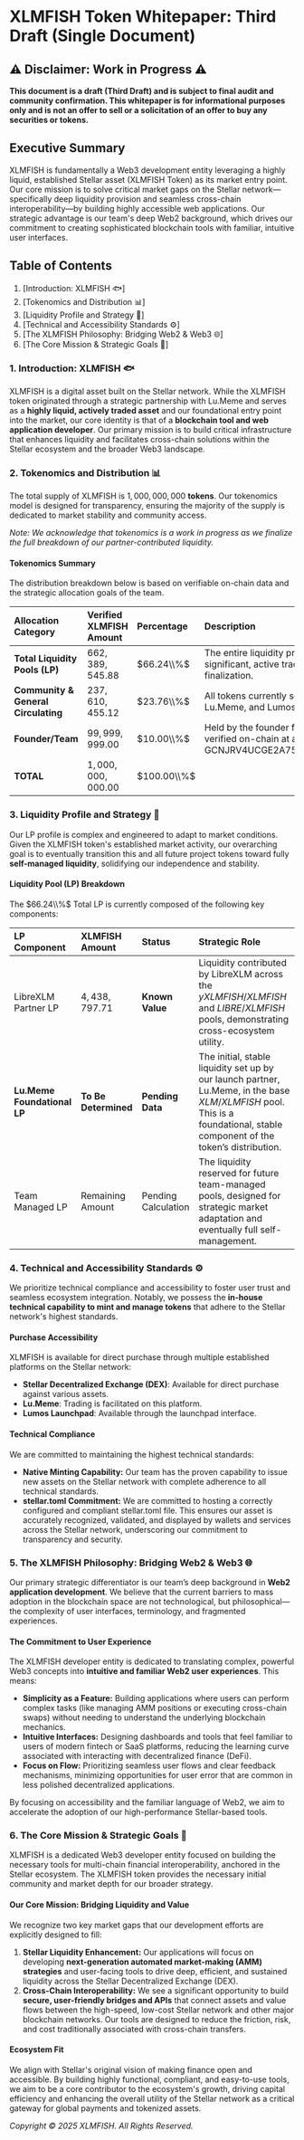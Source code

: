 # **XLMFISH Token Whitepaper: Third Draft (Single Document)**

## **⚠️ Disclaimer: Work in Progress ⚠️**

**This document is a draft (Third Draft) and is subject to final audit and community confirmation. This whitepaper is for informational purposes only and is not an offer to sell or a solicitation of an offer to buy any securities or tokens.**

## **Executive Summary**

XLMFISH is fundamentally a Web3 development entity leveraging a highly liquid, established Stellar asset (XLMFISH Token) as its market entry point. Our core mission is to solve critical market gaps on the Stellar network—specifically deep liquidity provision and seamless cross-chain interoperability—by building highly accessible web applications. Our strategic advantage is our team's deep Web2 background, which drives our commitment to creating sophisticated blockchain tools with familiar, intuitive user interfaces.

## **Table of Contents**

1. \[Introduction: XLMFISH 🐟\]  
2. \[Tokenomics and Distribution 📊\]  
3. \[Liquidity Profile and Strategy 🌊\]  
4. \[Technical and Accessibility Standards ⚙️\]  
5. \[The XLMFISH Philosophy: Bridging Web2 & Web3 🌐\]  
6. \[The Core Mission & Strategic Goals 🚀\]

### **1\. Introduction: XLMFISH 🐟**

XLMFISH is a digital asset built on the Stellar network. While the XLMFISH token originated through a strategic partnership with Lu.Meme and serves as a **highly liquid, actively traded asset** and our foundational entry point into the market, our core identity is that of a **blockchain tool and web application developer**. Our primary mission is to build critical infrastructure that enhances liquidity and facilitates cross-chain solutions within the Stellar ecosystem and the broader Web3 landscape.

### **2\. Tokenomics and Distribution 📊**

The total supply of XLMFISH is $1,000,000,000$ **tokens**. Our tokenomics model is designed for transparency, ensuring the majority of the supply is dedicated to market stability and community access.

*Note: We acknowledge that tokenomics is a work in progress as we finalize the full breakdown of our partner-contributed liquidity.*

#### **Tokenomics Summary**

The distribution breakdown below is based on verifiable on-chain data and the strategic allocation goals of the team.

| Allocation Category | Verified XLMFISH Amount | Percentage | Description |
| :---- | :---- | :---- | :---- |
| **Total Liquidity Pools (LP)** | $662,389,545.88$ | $66.24\\%$ | The entire liquidity provision across 46 pools on the Stellar DEX, demonstrating significant, active trading volume. The breakdown of this total is pending finalization. |
| **Community & General Circulating** | $237,610,455.12$ | $23.76\\%$ | All tokens currently sold and held by the general user base via the Stellar DEX, Lu.Meme, and Lumos Launchpad. |
| **Founder/Team** | $99,999,999.00$ | $10.00\\%$ | Held by the founder for project development and long-term incentives. This is verified on-chain at account: GCNJRV4UCGE2A754GCDS4H2JTETV6HFD6TQSB5Z4A6NSRPQ6635IN4GU. |
| **TOTAL** | $1,000,000,000.00$ | $100.00\\%$ |  |

### **3\. Liquidity Profile and Strategy 🌊**

Our LP profile is complex and engineered to adapt to market conditions. Given the XLMFISH token's established market activity, our overarching goal is to eventually transition this and all future project tokens toward fully **self-managed liquidity**, solidifying our independence and stability.

#### **Liquidity Pool (LP) Breakdown**

The $66.24\\%$ Total LP is currently composed of the following key components:

| LP Component | XLMFISH Amount | Status | Strategic Role |
| :---- | :---- | :---- | :---- |
| LibreXLM Partner LP | $4,438,797.71$ | **Known Value** | Liquidity contributed by LibreXLM across the $yXLMFISH/XLMFISH$ and $LIBRE/XLMFISH$ pools, demonstrating cross-ecosystem utility. |
| **Lu.Meme Foundational LP** | **To Be Determined** | **Pending Data** | The initial, stable liquidity set up by our launch partner, Lu.Meme, in the base $XLM/XLMFISH$ pool. This is a foundational, stable component of the token’s distribution. |
| Team Managed LP | Remaining Amount | Pending Calculation | The liquidity reserved for future team-managed pools, designed for strategic market adaptation and eventually full self-management. |

### **4\. Technical and Accessibility Standards ⚙️**

We prioritize technical compliance and accessibility to foster user trust and seamless ecosystem integration. Notably, we possess the **in-house technical capability to mint and manage tokens** that adhere to the Stellar network's highest standards.

#### **Purchase Accessibility**

XLMFISH is available for direct purchase through multiple established platforms on the Stellar network:

* **Stellar Decentralized Exchange (DEX)**: Available for direct purchase against various assets.  
* **Lu.Meme**: Trading is facilitated on this platform.  
* **Lumos Launchpad**: Available through the launchpad interface.

#### **Technical Compliance**

We are committed to maintaining the highest technical standards:

* **Native Minting Capability:** Our team has the proven capability to issue new assets on the Stellar network with complete adherence to all technical standards.  
* **stellar.toml Commitment:** We are committed to hosting a correctly configured and compliant stellar.toml file. This ensures our asset is accurately recognized, validated, and displayed by wallets and services across the Stellar network, underscoring our commitment to transparency and security.

### **5\. The XLMFISH Philosophy: Bridging Web2 & Web3 🌐**

Our primary strategic differentiator is our team’s deep background in **Web2 application development**. We believe that the current barriers to mass adoption in the blockchain space are not technological, but philosophical—the complexity of user interfaces, terminology, and fragmented experiences.

#### **The Commitment to User Experience**

The XLMFISH developer entity is dedicated to translating complex, powerful Web3 concepts into **intuitive and familiar Web2 user experiences**. This means:

* **Simplicity as a Feature:** Building applications where users can perform complex tasks (like managing AMM positions or executing cross-chain swaps) without needing to understand the underlying blockchain mechanics.  
* **Intuitive Interfaces:** Designing dashboards and tools that feel familiar to users of modern fintech or SaaS platforms, reducing the learning curve associated with interacting with decentralized finance (DeFi).  
* **Focus on Flow:** Prioritizing seamless user flows and clear feedback mechanisms, minimizing opportunities for user error that are common in less polished decentralized applications.

By focusing on accessibility and the familiar language of Web2, we aim to accelerate the adoption of our high-performance Stellar-based tools.

### **6\. The Core Mission & Strategic Goals 🚀**

XLMFISH is a dedicated Web3 developer entity focused on building the necessary tools for multi-chain financial interoperability, anchored in the Stellar ecosystem. The XLMFISH token provides the necessary initial community and market depth for our broader strategy.

#### **Our Core Mission: Bridging Liquidity and Value**

We recognize two key market gaps that our development efforts are explicitly designed to fill:

1. **Stellar Liquidity Enhancement:** Our applications will focus on developing **next-generation automated market-making (AMM) strategies** and user-facing tools to drive deep, efficient, and sustained liquidity across the Stellar Decentralized Exchange (DEX).  
2. **Cross-Chain Interoperability:** We see a significant opportunity to build **secure, user-friendly bridges and APIs** that connect assets and value flows between the high-speed, low-cost Stellar network and other major blockchain networks. Our tools are designed to reduce the friction, risk, and cost traditionally associated with cross-chain transfers.

#### **Ecosystem Fit**

We align with Stellar's original vision of making finance open and accessible. By building highly functional, compliant, and easy-to-use tools, we aim to be a core contributor to the ecosystem's growth, driving capital efficiency and enhancing the overall utility of the Stellar network as a critical gateway for global payments and tokenized assets.

*Copyright © 2025 XLMFISH. All Rights Reserved.*
